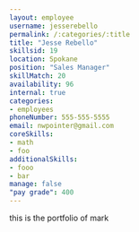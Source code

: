 ```yaml
--- 
layout: employee 
username: jesserebello
permalink: /:categories/:title 
title: "Jesse Rebello" 
skillsid: 19 
location: Spokane
position: "Sales Manager"
skillMatch: 20
availability: 96
internal: true
categories: 
- employees
phoneNumber: 555-555-5555 
email: nwpointer@gmail.com
coreSkills:
- math 
- foo
additionalSkills:
- fooo
- bar
manage: false
"pay grade": 400
---
```


this is the portfolio of mark